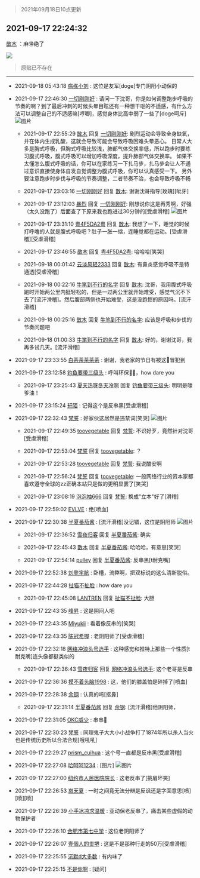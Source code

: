 > 2021年09月18日10点更新
<link rel="stylesheet" href="https://cdn.jsdelivr.net/gh/taotie6/sampleJSON@main/css/photo_show.css">
<meta name="referrer" content="no-referrer" />


 ## 2021-09-17 22:24:32 

 [㪚木](https://www.coolapk.com/feed/30063927?shareKey=MmI0OWM1NGY0ZDhjNjE0NGFkMzg~) ：麻🉐绝了 

<div class="album">
<img class="img-item" src="https://image.coolapk.com/feed/2021/0917/22/1081091_cdc6f65f_8671_3344@864x946.jpeg" />
</div>

> 原贴已不存在 

 ------- 

- 2021-09-18 05:43:18 [病栋小刘](uid=1558516) : 这位是友军[doge]专门阴阳小动保的 

- 2021-09-17 22:46:30 [一切刚刚好](uid=701389) : 请问一下沈哥，你是如何调整跑步呼吸的节奏的啊？到了最后冲刺的时候头晕目眩还有一种想干呕的不适感，有什么方法可以调整自己的不适感嘛[哼唧]，感觉身体比高中弱了一些了[doge呵斥] ![图片](https://image.coolapk.com/feed/2021/0917/22/701389_1fbf29b4_9988_9829@1080x1652.jpeg)

    - 2021-09-17 22:55:29 [㪚木](uid=1081091) 回复 [一切刚刚好](uid=701389): 剧烈运动会导致全身缺氧，并在体内生成乳酸，这就会导致可能会导致呼吸困难头晕恶心。
日常人大多是胸式呼吸，但胸式呼吸比较浅，肺部气体交换率低，所以跑步时要练习腹式呼吸，腹式呼吸可以增加呼吸深度，提升肺部气体交换率。
如果不太懂怎么腹式呼吸的话，你可以在家练习一下扎马步<!--break-->，扎马步会让人不通过意识直接使身体自发自觉调整为腹式呼吸，你可以认真感受一下。
另外要注意跑步时步伐与呼吸的节奏调整，二者节奏不洽，也会导致呼吸不畅 

    - 2021-09-17 23:03:16 [一切刚刚好](uid=701389) 回复 [㪚木](uid=1081091): 谢谢沈哥指导[玫瑰][呲牙] 

    - 2021-09-17 23:12:03 [暴烈](uid=3307053) 回复 [一切刚刚好](uid=701389): 刚想说你这是再秀啊，好强（太久没跑了）后面查了下原来我也跑进过30分钟的[受虐滑稽] ![图片](https://image.coolapk.com/feed/2021/0917/23/3307053_8da34444_1522_2387@1440x2205.jpeg)

    - 2021-09-17 23:31:10 [粤4F5DA2粤](uid=983185) 回复 [㪚木](uid=1081091): 我想了一下，睡觉的时候打呼噜的人就是腹式呼吸吧？肚子一胀一缩，连睡觉都在运动。[受虐滑稽][受虐滑稽] 

    - 2021-09-17 23:46:55 [㪚木](uid=1081091) 回复 [粤4F5DA2粤](uid=983185): 哈哈哈[笑哭] 

    - 2021-09-18 00:01:42 [云淡风轻2333](uid=1130571) 回复 [㪚木](uid=1081091): 有鼻炎感觉呼吸不是特通透[受虐滑稽] 

    - 2021-09-18 00:22:16 [牛笔到不行的名字](uid=2374460) 回复 [㪚木](uid=1081091): 沈哥，我用腹式呼吸跑时开始两公里内挺轻松的，但是一过两公里就开始难受，感觉气沉不下去了[流汗滑稽]。然后腹部两侧也开始难受，这是没跑惯的原因吗。[流汗滑稽] 

    - 2021-09-18 00:25:16 [㪚木](uid=1081091) 回复 [牛笔到不行的名字](uid=2374460): 应该是呼吸和步伐的节奏问题吧 

    - 2021-09-18 01:00:33 [牛笔到不行的名字](uid=2374460) 回复 [㪚木](uid=1081091): 好的，谢谢沈哥，我再多试几天。[流汗滑稽] 

- 2021-09-17 23:33:55 [白茶茶茶茶茶](uid=1345634) : 谢谢，我老家的节日有被这🐶冒犯到 

- 2021-09-17 23:12:58 [钓鱼要带三级头](uid=2964216) : 呼叫环保👧🏻，how dare you 

    - 2021-09-17 23:25:43 [夏天热呀冬天冷啊](uid=3688557) 回复 [钓鱼要带三级头](uid=2964216): 明明是嚎爹油！ 

- 2021-09-17 23:15:24 [轩陌](uid=1851915) : 记得这个是反串黑[受虐滑稽] 

- 2021-09-17 22:32:43 [梵誓](uid=852089) : 好家伙这居然是违禁词[笑哭] ![图片](https://image.coolapk.com/feed/2021/0917/22/852089_fda7fe88_9156_3145@1080x2248.jpeg)

    - 2021-09-17 22:49:35 [toovegetable](uid=2180995) 回复 [梵誓](uid=852089): 不识好歹，竟然针对沈哥[受虐滑稽] 

    - 2021-09-17 22:53:04 [梵誓](uid=852089) 回复 [toovegetable](uid=2180995): ？ 

    - 2021-09-17 22:53:28 [toovegetable](uid=2180995) 回复 [梵誓](uid=852089): 我说酷安啊 

    - 2021-09-17 22:56:24 [梵誓](uid=852089) 回复 [toovegetable](uid=2180995): 一般网络行业的资本家都喜欢遵守全球的zz正确本站只是做的更明显罢了[笑哭] 

    - 2021-09-17 23:08:19 [泡泡袖666](uid=2844894) 回复 [梵誓](uid=852089): 换成&quot;立本&quot;好了[滑稽] 

- 2021-09-17 22:59:02 [EVLVE](uid=624501) : 绝[喷血] 

- 2021-09-17 22:30:38 [半夏番茄酱](uid=789166) : [流汗滑稽]没记错，这位是阴阳师 ![图片](https://image.coolapk.com/feed/2021/0917/22/789166_a3e4cad5_9037_2425@1080x2340.jpeg)

    - 2021-09-17 22:36:52 [雪夜归客](uid=2369381) 回复 [半夏番茄酱](uid=789166): 确实 

    - 2021-09-17 22:45:43 [㪚木](uid=1081091) 回复 [半夏番茄酱](uid=789166): 哈哈哈，有意思[笑哭] 

    - 2021-09-17 22:54:14 [pulley](uid=391132) 回复 [半夏番茄酱](uid=789166): 反串黑[t耐克嘴] 

- 2021-09-17 22:52:38 [刘登宇航](uid=571170) : 卧槽，流弊啊，把双标说的这么清新脱俗。 

- 2021-09-17 22:44:28 [扯猫不扯脸](uid=1197732) : how dare you 

    - 2021-09-17 22:45:08 [LANTREN](uid=2194571) 回复 [扯猫不扯脸](uid=1197732): 大胆 

- 2021-09-17 22:43:35 [峰昇](uid=2411155) : 这是阴间人吧 

- 2021-09-17 22:43:35 [Miyukii](uid=3155262) : 看着像反串的[笑哭] 

- 2021-09-17 22:43:35 [陈冠希喔](uid=992843) : 老阴阳师了[受虐滑稽] 

- 2021-09-17 22:32:18 [网络冲浪头号选手](uid=1864467) : 这种感觉和推特上那些一个性质[t耐克嘴]连头像都挺类似的 

    - 2021-09-17 22:36:43 [雪夜归客](uid=2369381) 回复 [网络冲浪头号选手](uid=1864467): 这个老哥是反串 

- 2021-09-17 22:36:36 [摸不着头脑1998](uid=803914) : 这，他们的膝盖怕是碎掉了[喷血] 

- 2021-09-17 22:28:38 [余钢](uid=1459805) : 认真的吗[抠鼻] 

    - 2021-09-17 22:31:14 [半夏番茄酱](uid=789166) 回复 [余钢](uid=1459805): [流汗滑稽]他阴阳师， 

- 2021-09-17 22:31:05 [OKC威少](uid=1088895) : 串串🍢 

- 2021-09-17 22:30:23 [梵誓](uid=852089) : 同理鬼子大大小小战争打了1874年所以杀人当火也是传统历史所以合法合规[哦吼吼] 

- 2021-09-17 22:29:27 [prism_cuihua](uid=1243854) : 这个号一直都是反串黑[受虐滑稽] 

- 2021-09-17 22:27:08 [哈呵呵1234](uid=2413755) : [图片] ![图片](https://image.coolapk.com/feed/2020/0410/08/1081091_b9edf756_8970_3705@300x263.gif)

- 2021-09-17 22:27:00 [纽约市人民医院院长](uid=2412239) : 这老反串了[挑眉坏笑] 

- 2021-09-17 22:26:53 [岚天夏](uid=1974131) : 一时之间竟无法分辨是反讽还是字面意思[喷][喷][喷] 

- 2021-09-17 22:26:39 [小手冰凉求温暖](uid=3282305) : 亚动保老反串了，痛击某些虚假的动物保护者 

- 2021-09-17 22:26:10 [合肥市第七中学](uid=3597151) : 这位老阴阳师了 

- 2021-09-17 22:26:07 [壹個人的丗堺](uid=1461483) : 这是不是那种行走的50万[受虐滑稽] 

- 2021-09-17 22:25:55 [沉默d大多数](uid=3441191) : 有内味了 

- 2021-09-17 22:25:15 [不是你啊](uid=3021688) : [疑问] 

